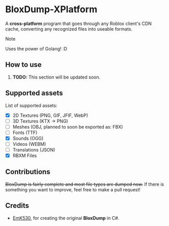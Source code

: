 # BloxDump-XPlatform
A **cross-platform** program that goes through any Roblox client's CDN cache, converting any recognized files into useable formats.

> [!NOTE]
> Uses the power of Golang! :D

## How to use
1. **TODO:** This section will be updated soon.

## Supported assets
List of supported assets:
  - [x] 2D Textures (PNG, GIF, JFIF, WebP)
  - [ ] 3D Textures (KTX → PNG)
  - [ ] Meshes (OBJ, planned to soon be exported as: FBX)
  - [ ] Fonts (TTF)
  - [x] Sounds (OGG)
  - [ ] Videos (WEBM)
  - [ ] Translations (JSON)
  - [x] RBXM Files

## Contributions
~~BloxDump is fairly complete and most file types are dumped now.~~
If there is something you want to improve, feel free to make a pull request!

## Credits
- [EmK530](https://github.com/EmK530), for creating the original **BloxDump** in C#.

<!-- comments from before the README.md refactor, preserved for context -->
<!-- don't ever use <br> again or i'll <br>eak your neck :D - StupidRepo -> EmK530 -->
<!-- i don't think this guy has ever learnt markdown. 🥹 - StupidRepo -> EmK530 -->

